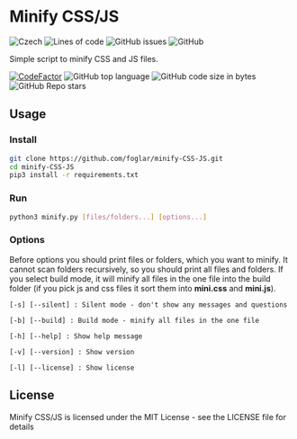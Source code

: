 # Minify CSS/JS

![Czech][czechLangBadge]
![Lines of code](https://img.shields.io/tokei/lines/github/foglar/minify-CSS-JS?style=for-the-badge)
![GitHub issues](https://img.shields.io/github/issues/foglar/minify-CSS-JS?style=for-the-badge)
![GitHub](https://img.shields.io/github/license/foglar/minify-CSS-JS?style=for-the-badge)

Simple script to minify CSS and JS files.

[![CodeFactor](https://www.codefactor.io/repository/github/foglar/minify-css-js/badge)](https://www.codefactor.io/repository/github/foglar/minify-css-js)
![GitHub top language](https://img.shields.io/github/languages/top/foglar/minify-CSS-JS)
![GitHub code size in bytes](https://img.shields.io/github/languages/code-size/foglar/minify-CSS-JS)
![GitHub Repo stars](https://img.shields.io/github/stars/foglar/minify-CSS-JS?style=social)

## Usage

### Install

```bash
git clone https://github.com/foglar/minify-CSS-JS.git
cd minify-CSS-JS
pip3 install -r requirements.txt
```

### Run

```bash
python3 minify.py [files/folders...] [options...]
```

### Options

Before options you should print files or folders, which you want to minify.
It cannot scan folders recursively, so you should print all files and folders.
If you select build mode, it will minify all files in the one file into the build folder (if you pick js and css files it sort them into **mini.css** and **mini.js**).

```text
[-s] [--silent] : Silent mode - don't show any messages and questions

[-b] [--build] : Build mode - minify all files in the one file

[-h] [--help] : Show help message

[-v] [--version] : Show version

[-l] [--license] : Show license
```

## License

Minify CSS/JS is licensed under the MIT License - see the LICENSE file for details

[czechLangBadge]: https://img.shields.io/badge/MADE%20IN-CZECH-red?style=for-the-badge
